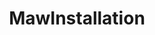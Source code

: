 ---
title: MawInstallation
crosslinks:
- EmpireDidNothingWrong
- StarWars
- starwarsspeculation
- FanTheories
- youtubefactsbot
- youtubot
- StarWarsReference
- u_imguralbumbot
- DarthJarJar
- Gungan_Philosophers
- teslore
- thesupremepablo
- galactic_senate
- daystrominstitute
- AskScienceFiction
- StarWarsEU
- PrequelMemes
- MassdropBot
- SithApologetics
- AskHistorians
---